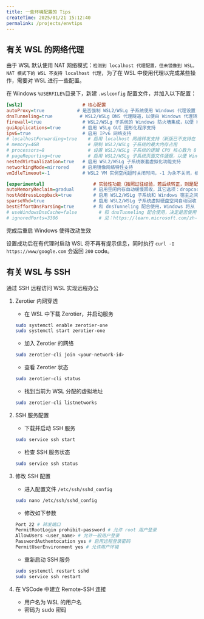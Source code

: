 ```yaml
---
title: 一些环境配置的 Tips
createTime: 2025/01/21 15:12:40
permalink: /projects/envtips
---
```


## 有关 WSL 的网络代理

由于 WSL 默认使用 NAT 网络模式：`检测到 localhost 代理配置，但未镜像到 WSL。NAT 模式下的 WSL 不支持 localhost 代理`，为了在 WSL 中使用代理以完成某些操作，需要对 WSL 进行一些配置。

在 Windows `%USERFILE%`目录下，新建 `.wslconfig` 配置文件，并加入以下配置：

```ini
[wsl2]                      # 核心配置
autoProxy=true            # 是否强制 WSL2/WSLg 子系统使用 Windows 代理设置（请根据实际需要启用）
dnsTunneling=true          # WSL2/WSLg DNS 代理隧道，以便由 Windows 代理转发 DNS 请求（请根据实际需要启用）
firewall=true               # WSL2/WSLg 子系统的 Windows 防火墙集成，以便 Hyper-V 或者 Windows 筛选平台（WFP）能过滤子系统流量（请根据实际需要启用）
guiApplications=true        # 启用 WSLg GUI 图形化程序支持
ipv6=true                   # 启用 IPv6 网络支持
# localhostForwarding=true    # 启用 localhost 网络转发支持（新版已不支持在 mirrored 模式下使用，会自动忽略，所以无需注释掉，只是启用会有条烦人的警告而已）
# memory=4GB                  # 限制 WSL2/WSLg 子系统的最大内存占用
# processors=8                # 设置 WSL2/WSLg 子系统的逻辑 CPU 核心数为 8（最大肯定没法超过硬件的物理逻辑核心数）
# pageReporting=true          # 启用 WSL2/WSLg 子系统页面文件通报，以便 Windows 回收已分配但未使用的内存
nestedVirtualization=true   # 启用 WSL2/WSLg 子系统嵌套虚拟化功能支持
networkingMode=mirrored     # 启用镜像网络特性支持
vmIdleTimeout=-1            # WSL2 VM 实例空闲超时关闭时间，-1 为永不关闭，根据参数说明，目前似乎仅适用于 Win11+

[experimental]                  # 实验性功能（按照过往经验，若后续转正，则是配置在上面的 [wsl2] 选节）
autoMemoryReclaim=gradual       # 启用空闲内存自动缓慢回收，其它选项：dropcache / disabled（立即/禁用）
hostAddressLoopback=true        # 启用 WSL2/WSLg 子系统和 Windows 宿主之间的本地回环互通支持
sparseVhd=true                  # 启用 WSL2/WSLg 子系统虚拟硬盘空间自动回收
bestEffortDnsParsing=true       # 和 dnsTunneling 配合使用，Windows 将从 DNS 请求中提取问题并尝试解决该问题，从而忽略未知记录（请根据实际需要启用）
# useWindowsDnsCache=false        # 和 dnsTunneling 配合使用，决定是否使用 Windows DNS 缓存池（新版已移除此实验性功能，未能转正）
# ignoredPorts=3306               # 见：https://learn.microsoft.com/zh-cn/windows/wsl/wsl-config#experimental-settings
```

完成后重启 Windows 使得改动生效

设置成功后在有代理时启动 WSL 将不再有提示信息，同时执行 `curl -I https://www/google.com` 会返回 `200` code。 
## 有关 WSL 与 SSH

通过 SSH 远程访问 WSL 实现远程办公

1. Zerotier 内网穿透

	- 在 WSL 中下载 Zerotier，并启动服务
	```bash
	sudo systemctl enable zerotier-one
	sudo systemctl start zerotier-one
	```
	- 加入 Zerotier 的网络
	```bash
	sudo zerotier-cli join <your-network-id>
	```
	- 查看 Zerotier 状态
	```bash
	sudo zerotier-cli status
	```
	- 找到当前为 WSL 分配的虚拟地址
	```bash
	sudo zerotier-cli listnetworks
	```
2. SSH 服务配置

	- 下载并启动 SSH 服务
	```bash
	sudo service ssh start
	```
	- 检查 SSH 服务状态
	```bash
	sudo service ssh status
	```
3. 修改 SSH 配置

	- 进入配置文件 `/etc/ssh/sshd_config`
	```bash
	sudo nano /etc/ssh/sshd_config
	```
	- 修改如下参数
	```bash
	Port 22 # 转发端口
	PermitRootLogin prohibit-password # 允许 root 用户登录
	AllowUsers <user_name> # 允许一般用户登录
	PasswordAuthentocation yes # 启用远程登录密码
	PermitUserEnvironment yes # 允许用户环境
	```
	- 重新启动 SSH 服务
	```bash
	sudo systemctl restart sshd
	sudo service ssh restart
	```
4. 在 VSCode 中建立 Remote-SSH 连接
	- 用户名为 WSL 的用户名
	- 密码为 sudo 密码